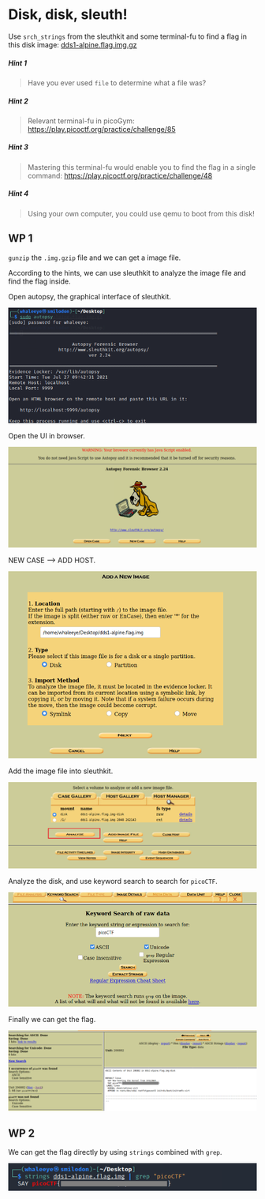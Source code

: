 # Disk, disk, sleuth!

Use `srch_strings` from the sleuthkit and some terminal-fu to find a flag in this disk image: [dds1-alpine.flag.img.gz](https://mercury.picoctf.net/static/ac394d24f88e51a09cc909687cf6d853/dds1-alpine.flag.img.gz)

##### Hint 1

> Have you ever used `file` to determine what a file was?

##### Hint 2

> Relevant terminal-fu in picoGym: https://play.picoctf.org/practice/challenge/85

##### Hint 3

> Mastering this terminal-fu would enable you to find the flag in a single command: https://play.picoctf.org/practice/challenge/48

##### Hint 4

> Using your own computer, you could use qemu to boot from this disk!

## WP 1

`gunzip` the `.img.gzip` file and we can get a image file.

According to the hints, we can use sleuthkit to analyze the image file and find the flag inside.

Open autopsy, the graphical interface of sleuthkit.

![image-20210727101222832](Disk-disk-sleuth.assets/image-20210727101222832.png)

Open the UI in browser.

![image-20210727101247062](Disk-disk-sleuth.assets/image-20210727101247062.png)

NEW CASE --> ADD HOST.

![image-20210727101418159](Disk-disk-sleuth.assets/image-20210727101418159.png)

Add the image file into sleuthkit.

![image-20210727101813973](Disk-disk-sleuth.assets/image-20210727101813973.png) 

Analyze the disk, and use keyword search to search for `picoCTF`.

![image-20210727101859782](Disk-disk-sleuth.assets/image-20210727101859782.png)

Finally we can get the flag.

![image-20210727102017597](Disk-disk-sleuth.assets/image-20210727102017597.png)



## WP 2

We can get the flag directly by using `strings` combined with `grep`.

![image-20210727102756075](Disk-disk-sleuth.assets/image-20210727102756075.png)
